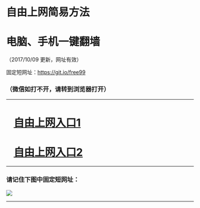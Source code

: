 ﻿# 自由上网简易方法

# 电脑、手机一键翻墙

（2017/10/09 更新，网址有效）

固定短网址：https://git.io/free99

### （微信如打不开，请转到浏览器打开）


***





# &nbsp;&nbsp; <a href="http://ft2782927207.fwq-tz-1001.info/fwqtz01.html?t=100900130176 " target="_blank">自由上网入口1</a>
# &nbsp;&nbsp; <a href="http://ft2761618705.fwq-tz-1002.info/fwqtz02.html?t=10090013285 " target="_blank">自由上网入口2</a>
***

### 请记住下图中固定短网址：

<img src="https://s3-us-west-2.amazonaws.com/fwq-1001/yjfq-20170905okok.png" /> 


***

